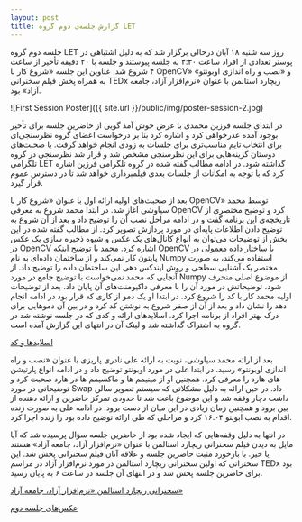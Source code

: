 ```yaml
---
layout: post
title: گزارش جلسه‌ی دوم گروه LET
---
```




جلسه دوم گروه LET روز سه شنبه ۱۸ آبان درحالی برگزار شد که به دلیل اشتباهی در پوستر تعدادی از افراد ساعت ۴:۳۰ به جلسه پیوستند و جلسه با ۲۰ دقیقه تأخیر از ساعت ۴ شروع شد. عناوین این جلسه «شروع کار با OpenCV» و «نصب و راه اندازی اوبونتو» به همراه پخش فیلم سخنرانی TEDx ریچارد استالمن با عنوان «نرم‌افزار آزاد، جامعه آزاد» بود.

![First Session Poster]({{ site.url }}/public/img/poster-session-2.jpg)

در ابتدای جلسه فرزین محمدی با عرض خوش آمد گویی از حاضرین جلسه برای تأخیر بوجود آمده عذرخواهی کرد و اشاره کرد بنا بر درخواست اعضای گروه نظرسنجی‌ای برای انتخاب تایم مناسب‌تری برای جلسات به زودی انجام خواهد گرفت. با صحبت‌های دوستان گزینه‌هایی برای این نظرسنجی مشخص شد و قرار شد نظرسنجی در گروه تلگرامی LET گذاشته شود. در ادامه مطالب گفته شده در گروه تلگرامی فرزین اشاره کرد که با توجه به امکانات از جلسات بعدی فیلمبرداری خواهد شد تا در دسترس عموم قرار گیرد.

بعد از صحبت‌های اولیه ارائه اول با عنوان «شروع کار با OpenCV» توسط محمد سیاوشی آغاز شد. در ابتدا محمد شروع به معرفی OpenCV کرد و توضیح مختصری از تاریخچه‌ی این برنامه گفت و در ادامه مراحل نصب آن را توضیح داد و بعد از آن شروع به توضیح دادن اطلاعات پایه‌ای در مورد پردازش تصویر کرد. از مطالب گفته شده در این بخش از توضیحات می‌توان به انواع کانال‌های یک عکس و شیوه ذخیره سازی یک عکس در OpenCV اشاره کرد. محمد با توضیح اینکه OpenCV با ساختار داده معمولی در پایتون کار نمی‌کند و از ساختمان داده‌ای به نام Numpy استفاده می‌کند، به صورت مختصر یک آشنایی سطحی و روش ایندکس دهی این ساختمان داده را توضیح داد. از آنجایی که محمد نمی‌خواست با توضیح جامع در مورد Numpy از موضوع اصلی منحرف شود، توضیحاتش در مورد آن را  با معرفی داکیومنت‌های آن پایان داد. بعد از توضیحات اولیه محمد کار با کد را شروع کرد. در ابتدا او یک دمو از کاری که قرار بود در ادامه انجام دهد را نشان داد و بعد از آن از صفر شروع به نوشتن کد کرد و در بین آن دموهایی برای درک بهتر افراد از برنامه اجرا کرد. اسلاید‌های ارائه و کدی که در جلسه نوشته شد در گروه به اشتراک گذاشته شد و لینک آن در انتهای این گزارش آمده است.

[اسلایدها و کد](https://github.com/Msiavashi/OpenCV-Presentation)

بعد از ارائه محمد سیاوشی، نوبت به ارائه علی نادری پاریزی با عنوان «نصب و راه اندازی اوبونتو» رسید. در ابتدا علی در مورد اوبونتو توضیح داد و در ادامه انواع پارتیشن های هارد را معرفی کرد. همچنین او از مینیمم ها و ماکسیمم ها در هارد صحبت کرد و توضیحاتی در مورد Swap داد. در حین ارائه به دلیل مشکلاتی که سیستم تصویر سالن داشت دچار وقفه شد و این موضوع باعث شد تا حدودی تمرکز حاضرین و ارائه دهنده از بین برود و همچنین زمان زیادی در این میان از دست برود. در ادامه علی به صورت زنده اقدام به نصب ابونتو ۱۶.۰۴ کرد و مراحلی که طی ارائه توضیح داده بود را زنده اجرا کرد.

در انتها به دلیل وقفه‌هایی که ایجاد شده بود از حاضرین جلسه سؤال پرسیده شد که آیا مایل به دیدن فیلم سخنرانی ریچارد استالمن با عنوان «نرم‌افزار آزاد، جامعه آزاد» هستند یا خیر. با بازخورد مثبت حاضرین جلسه و علاقه آنان فیلم سخنرانی پخش شد. این سخنرانی که اولین سخنرانی ریچارد استالمن در مورد نرم‌افزار آزاد در مراسم TEDx بود برای حاضرین جلسه پخش شد و در انتهای آن جلسه در ساعت ۶ به پایان رسید.

[سخنرانی ریچارد استالمن «نرم‌افزار آزاد، جامعه آزاد»](https://mega.nz/#!tUo0hbIJ!9gT8zhYYmCQYzeor7WoAjezHm2bmg1KuAtL58Cqxwo4)

[عکس‌های جلسه دوم](http://jmp.sh/b/KDriY7TUyo3EcHC5Bz1R)
